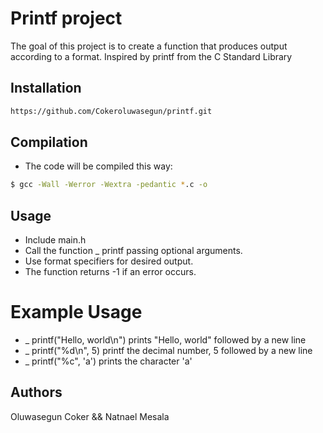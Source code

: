 # Printf project
The goal of this project is to create a function that produces output according to a format.
Inspired by printf from the C Standard Library

## Installation
```bash
https://github.com/Cokeroluwasegun/printf.git
```

## Compilation
* The code will be compiled this way:
```bash
$ gcc -Wall -Werror -Wextra -pedantic *.c -o 
```

## Usage
* Include main.h
* Call the function _ printf passing optional arguments.
* Use format specifiers for desired output.
* The function returns -1 if an error occurs.


# Example Usage
* _ printf("Hello, world\n") prints "Hello, world" followed by a new line
* _ printf("%d\n", 5) printf the decimal number, 5 followed by a new line
* _ printf("%c", 'a') prints the character 'a'

## Authors
Oluwasegun Coker && Natnael Mesala
